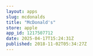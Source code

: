 ```yaml
---
layout: apps
slug: mcdonalds
title: "McDonald's"
store: apple
app_id: 1217507712
date: 2025-04-17T15:24:31Z
published: 2018-11-02T05:34:27Z
---
```

